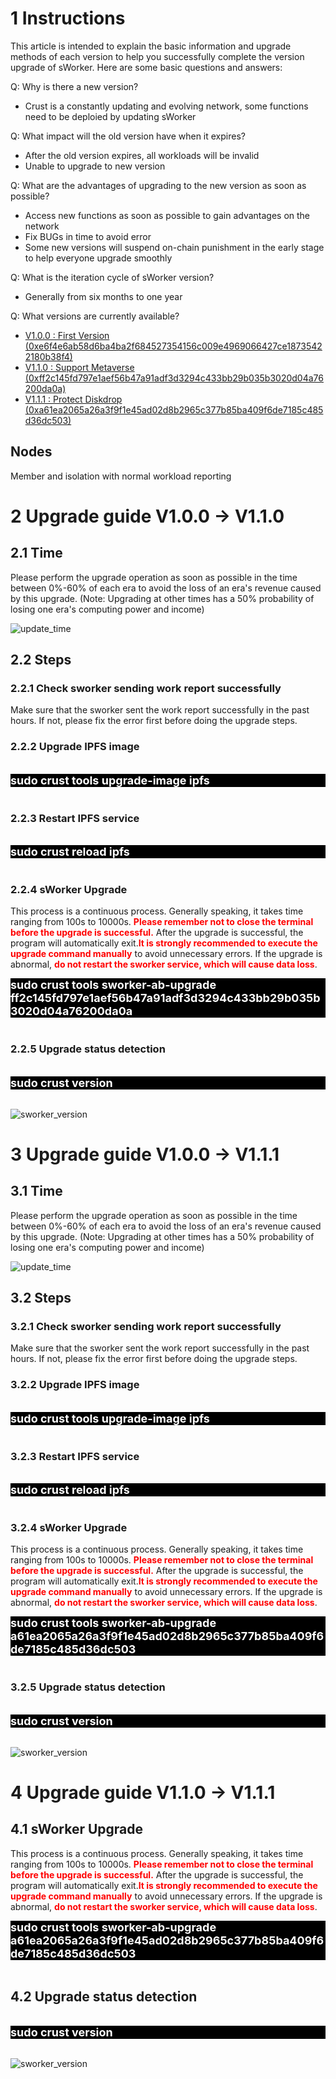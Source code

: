 # **1 Instructions**
This article is intended to explain the basic information and upgrade methods of each version to help you successfully complete the version upgrade of sWorker. Here are some basic questions and answers:

Q: Why is there a new version?
- Crust is a constantly updating and evolving network, some functions need to be deploied by updating sWorker

Q: What impact will the old version have when it expires?
- After the old version expires, all workloads will be invalid
- Unable to upgrade to new version

Q: What are the advantages of upgrading to the new version as soon as possible?
- Access new functions as soon as possible to gain advantages on the network
- Fix BUGs in time to avoid error
- Some new versions will suspend on-chain punishment in the early stage to help everyone upgrade smoothly

Q: What is the iteration cycle of sWorker version?
- Generally from six months to one year

Q: What versions are currently available?
- <a href="https://github.com/crustio/crust-sworker/releases/tag/v1.0.0" target="_blank" >V1.0.0 : First Version (0xe6f4e6ab58d6ba4ba2f684527354156c009e4969066427ce18735422180b38f4)</a>
- <a href="https://github.com/crustio/crust-sworker/releases/tag/v1.1.0" target="_blank" >V1.1.0 : Support Metaverse (0xff2c145fd797e1aef56b47a91adf3d3294c433bb29b035b3020d04a76200da0a)</a>
- <a href="https://github.com/crustio/crust-sworker/releases/tag/v1.1.1" target="_blank" >V1.1.1 : Protect Diskdrop (0xa61ea2065a26a3f9f1e45ad02d8b2965c377b85ba409f6de7185c485d36dc503)</a>


## **Nodes**

Member and isolation with normal workload reporting

# **2 Upgrade guide V1.0.0 -> V1.1.0**

## **2.1 Time**

Please perform the upgrade operation as soon as possible in the time between 0%-60% of each era to avoid the loss of an era's revenue caused by this upgrade. (Note: Upgrading at other times has a 50% probability of losing one era's computing power and income)

![update_time](../assets/update_time.png)

##  **2.2 Steps**

### **2.2.1 Check sworker sending work report successfully**
Make sure that the sworker sent the work report successfully in the past hours. If not, please fix the error first before doing the upgrade steps.

### **2.2.2 Upgrade IPFS image**
<br>
<div style="background: black; font-size: 18px; font-weight:bold; color: white">sudo crust tools upgrade-image ipfs</div>
<br>

### **2.2.3 Restart IPFS service**
<br>
<div style="background: black; font-size: 18px; font-weight:bold; color: white">sudo crust reload ipfs</div>
<br>

### **2.2.4 sWorker Upgrade**
This process is a continuous process. Generally speaking, it takes time ranging from 100s to 10000s. <text style="color: red">**Please remember not to close the terminal before the upgrade is successful.**</text> After the upgrade is successful, the program will automatically exit.<text style="color: red">**It is strongly recommended to execute the upgrade command manually**</text> to avoid unnecessary errors. If the upgrade is abnormal, <text style="color: red">**do not restart the sworker service, which will cause data loss**</text>. 
<br>
<div style="background: black; font-size: 18px; font-weight:bold; color: white">sudo crust tools sworker-ab-upgrade ff2c145fd797e1aef56b47a91adf3d3294c433bb29b035b3020d04a76200da0a</div>
<br>

### **2.2.5 Upgrade status detection**
<br>
<div style="background: black; font-size: 18px; font-weight:bold; color: white">sudo crust version
</div>
<br>

![sworker_version](../assets/sworker_version.png)

# **3 Upgrade guide V1.0.0 -> V1.1.1**

## **3.1 Time**

Please perform the upgrade operation as soon as possible in the time between 0%-60% of each era to avoid the loss of an era's revenue caused by this upgrade. (Note: Upgrading at other times has a 50% probability of losing one era's computing power and income)

![update_time](../assets/update_time.png)

##  **3.2 Steps**

### **3.2.1 Check sworker sending work report successfully**
Make sure that the sworker sent the work report successfully in the past hours. If not, please fix the error first before doing the upgrade steps.

### **3.2.2 Upgrade IPFS image**
<br>
<div style="background: black; font-size: 18px; font-weight:bold; color: white">sudo crust tools upgrade-image ipfs</div>
<br>

### **3.2.3 Restart IPFS service**
<br>
<div style="background: black; font-size: 18px; font-weight:bold; color: white">sudo crust reload ipfs</div>
<br>

### **3.2.4 sWorker Upgrade**
This process is a continuous process. Generally speaking, it takes time ranging from 100s to 10000s. <text style="color: red">**Please remember not to close the terminal before the upgrade is successful.**</text> After the upgrade is successful, the program will automatically exit.<text style="color: red">**It is strongly recommended to execute the upgrade command manually**</text> to avoid unnecessary errors. If the upgrade is abnormal, <text style="color: red">**do not restart the sworker service, which will cause data loss**</text>. 
<br>
<div style="background: black; font-size: 18px; font-weight:bold; color: white">sudo crust tools sworker-ab-upgrade a61ea2065a26a3f9f1e45ad02d8b2965c377b85ba409f6de7185c485d36dc503</div>
<br>

### **3.2.5 Upgrade status detection**
<br>
<div style="background: black; font-size: 18px; font-weight:bold; color: white">sudo crust version
</div>
<br>

![sworker_version](../assets/version_v1.1.1.png)

# **4 Upgrade guide V1.1.0 -> V1.1.1**

## **4.1 sWorker Upgrade**
This process is a continuous process. Generally speaking, it takes time ranging from 100s to 10000s. <text style="color: red">**Please remember not to close the terminal before the upgrade is successful.**</text> After the upgrade is successful, the program will automatically exit.<text style="color: red">**It is strongly recommended to execute the upgrade command manually**</text> to avoid unnecessary errors. If the upgrade is abnormal, <text style="color: red">**do not restart the sworker service, which will cause data loss**</text>. 
<br>
<div style="background: black; font-size: 18px; font-weight:bold; color: white">sudo crust tools sworker-ab-upgrade a61ea2065a26a3f9f1e45ad02d8b2965c377b85ba409f6de7185c485d36dc503</div>
<br>

## **4.2 Upgrade status detection**
<br>
<div style="background: black; font-size: 18px; font-weight:bold; color: white">sudo crust version
</div>
<br>

![sworker_version](../assets/version_v1.1.1.png)
